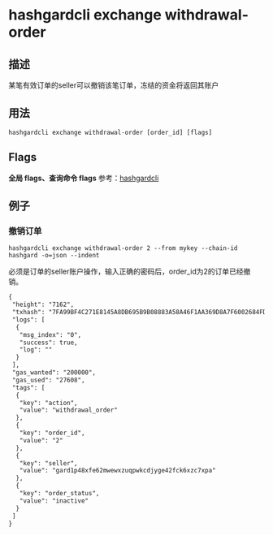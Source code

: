 # hashgardcli exchange withdrawal-order

## 描述

某笔有效订单的seller可以撤销该笔订单，冻结的资金将返回其账户

## 用法

```
hashgardcli exchange withdrawal-order [order_id] [flags]
```

## Flags

 **全局 flags、查询命令 flags** 参考：[hashgardcli](../README.md)

## 例子

### 撤销订单

```shell
hashgardcli exchange withdrawal-order 2 --from mykey --chain-id hashgard -o=json --indent
```

必须是订单的seller账户操作，输入正确的密码后，order_id为2的订单已经撤销。

```txt
{
 "height": "7162",
 "txhash": "7FA99BF4C271E8145A8DB695B9B08883A58A46F1AA369D8A7F6002684FDBC06A",
 "logs": [
  {
   "msg_index": "0",
   "success": true,
   "log": ""
  }
 ],
 "gas_wanted": "200000",
 "gas_used": "27608",
 "tags": [
  {
   "key": "action",
   "value": "withdrawal_order"
  },
  {
   "key": "order_id",
   "value": "2"
  },
  {
   "key": "seller",
   "value": "gard1p48xfe62mwewxzuqpwkcdjyge42fck6xzc7xpa"
  },
  {
   "key": "order_status",
   "value": "inactive"
  }
 ]
}
```
